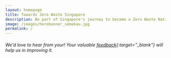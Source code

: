 ```yaml
---
layout: homepage
title: Towards Zero Waste Singapore
description: Be part of Singapore's journey to become a Zero Waste Nation
image: /images/herobanner_semakau.jpg
permalink: /
---
```


<!-- Type your notification here - the notification bar will not appear if this is empty. For other changes, refer to _data/homepage.yml to edit the homepage -->
###### We'd love to hear from your! Your valuable [feedback](https://form.gov.sg/#!/5cd9272e7c72130017cee279/preview){:target="_blank"} will help us in improving it.
